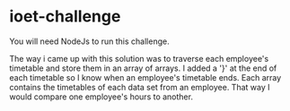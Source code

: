 # ioet-challenge
You will need NodeJs to run this challenge.

The way i came up with this solution was to traverse each employee's timetable and store them in an array of arrays. I added a '}' at the end of each timetable so I know when an employee's timetable ends. Each array contains the timetables of each data set from an employee. That way I would compare one employee's hours to another.